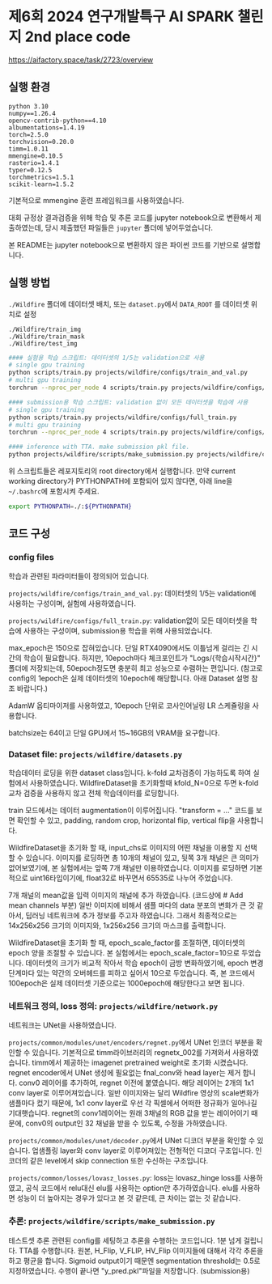 # 제6회 2024 연구개발특구 AI SPARK 챌린지 2nd place code

https://aifactory.space/task/2723/overview


## 실행 환경
```
python 3.10
numpy==1.26.4
opencv-contrib-python==4.10
albumentations=1.4.19
torch=2.5.0
torchvision=0.20.0
timm=1.0.11
mmengine=0.10.5
rasterio=1.4.1
typer=0.12.5
torchmetrics=1.5.1
scikit-learn=1.5.2
```

기본적으로 mmengine 훈련 프레임워크를 사용하였습니다.

대회 규정상 결과검증을 위해 학습 및 추론 코드를 jupyter notebook으로 변환해서 제출하였는데, 당시 제출했던 파일들은 `jupyter` 폴더에 넣어두었습니다.

본 README는 jupyter notebook으로 변환하지 않은 파이썬 코드를 기반으로 설명합니다.


## 실행 방법

`./Wildfire` 폴더에 데이터셋 배치, 또는 `dataset.py`에서 `DATA_ROOT` 를 데이터셋 위치로 설정
```
./Wildfire/train_img
./Wildfire/train_mask
./Wildfire/test_img
```

``` bash
#### 실험용 학습 스크립트: 데이터셋의 1/5는 validation으로 사용
# single gpu training
python scripts/train.py projects/wildfire/configs/train_and_val.py
# multi gpu training
torchrun --nproc_per_node 4 scripts/train.py projects/wildfire/configs/train_and_val.py --ddp-on

#### submission용 학습 스크립트: validation 없이 모든 데이터셋을 학습에 사용
# single gpu training
python scripts/train.py projects/wildfire/configs/full_train.py
# multi gpu training
torchrun --nproc_per_node 4 scripts/train.py projects/wildfire/configs/full_train.py --ddp-on

#### inference with TTA. make submission pkl file.
python projects/wildfire/scripts/make_submission.py projects/wildfire/configs/full_train.py Logs/wildfire/full_train/????/epoch_???.pth
```

위 스크립트들은 레포지토리의 root directory에서 실행합니다. 
만약 current working directory가 PYTHONPATH에 포함되어 있지 않다면, 아래 line을 `~/.bashrc`에 포함시켜 주세요.
``` bash
export PYTHONPATH=./:${PYTHONPATH}
```

## 코드 구성

### config files

학습과 관련된 파라미터들이 정의되어 있습니다.

`projects/wildfire/configs/train_and_val.py`: 
데이터셋의 1/5는 validation에 사용하는 구성이며, 실험에 사용하였습니다.

`projects/wildfire/configs/full_train.py`: 
validation없이 모든 데이터셋을 학습에 사용하는 구성이며, submission용 학습을 위해 사용되었습니다.

max_epoch은 150으로 잡혀있습니다. 
단일 RTX4090에서도 이틀넘게 걸리는 긴 시간의 학습이 필요합니다. 
하지만, 10epoch마다 체크포인트가 "Logs/{학습시작시간}" 폴더에 저장되는데, 
50epoch정도면 충분히 최고 성능으로 수렴하는 편입니다.
(참고로 config의 1epoch은 실제 데이터셋의 10epoch에 해당합니다. 아래 Dataset 설명 참조 바랍니다.)

AdamW 옵티마이저를 사용하였고, 10epoch 단위로 코사인어닐링 LR 스케쥴링을 사용합니다.

batchsize는 64이고 단일 GPU에서 15~16GB의 VRAM을 요구합니다.

### Dataset file: `projects/wildfire/datasets.py`
학습데이터 로딩을 위한 dataset class입니다. 
k-fold 교차검증이 가능하도록 하여 실험에서 사용하였습니다.
WildfireDataset을 초기화할때 kfold_N=0으로 두면 k-fold교차 검증을 사용하지 않고 전체 학습데이터를 로딩합니다.

train 모드에서는 데이터 augmentation이 이루어집니다. 
"transform = ..." 코드를 보면 확인할 수 있고, padding, random crop, horizontal flip, vertical flip을 사용합니다.

WildfireDataset을 초기화 할 때, input_chs로 이미지의 어떤 채널을 이용할 지 선택할 수 있습니다. 
이미지를 로딩하면 총 10개의 채널이 있고, 뒷쪽 3개 채널은 큰 의미가 없어보였기에, 
본 실험에서는 앞쪽 7개 채널만 이용하였습니다. 
이미지를 로딩하면 기본적으로 uint16타입이기에, float32로 바꾸면서 65535로 나누어 주었습니다.

7개 채널의 mean값을 입력 이미지의 채널에 추가 하였습니다. (코드상에 # Add mean channels 부분) 
일반 이미지에 비해서 샘플 마다의 data 분포의 변화가 큰 것 같아서, 딥러닝 네트워크에 추가 정보를 주고자 하였습니다. 
그래서 최종적으로는 14x256x256 크기의 이미지와, 1x256x256 크기의 마스크를 출력합니다.

WildfireDataset을 초기화 할 때, epoch_scale_factor를 조절하면, 데이터셋의 epoch 양을 조절할 수 있습니다. 
본 실험에서는 epoch_scale_factor=10으로 두었습니다. 
데이터셋의 크기가 비교적 작아서 학습 epoch이 금방 변화하였기에, epoch 변경 단계마다 있는 약간의 오버헤드를 피하고 싶어서 10으로 두었습니다. 
즉, 본 코드에서 100epoch은 실제 데이터셋 기준으로는 1000epoch에 해당한다고 보면 됩니다.

### 네트워크 정의, loss 정의: `projects/wildfire/network.py`
네트워크는 UNet을 사용하였습니다.

`projects/common/modules/unet/encoders/regnet.py`에서 UNet 인코더 부분을 확인할 수 있습니다.
기본적으로 timm라이브러리의 regnetx_002를 가져와서 사용하였습니다. 
timm에서 제공하는 imagenet pretrained weight로 초기화 시켰습니다. 
regnet encoder에서 UNet 생성에 필요없는 fnal_conv와 head layer는 제거 합니다.
conv0 레이어를 추가하여, regnet 이전에 붙였습니다. 
해당 레이어는 2개의 1x1 conv layer로 이루어져있습니다. 
일반 이미지와는 달리 Wildfire 영상의 scale변화가 샘플마다 컸기 때문에, 
1x1 conv layer로 우선 각 픽셀에서 어떠한 정규화가 일어나길 기대햇습니다.
regnet의 conv1레이어는 원래 3채널의 RGB 값을 받는 레이어이기 때문에, 
conv0의 output인 32 채널을 받을 수 있도록, 수정을 가하였습니다.

`projects/common/modules/unet/decoder.py`에서 UNet 디코더 부분을 확인할 수 있습니다.
업샘플링 layer와 conv layer로 이루어져있는 전형적인 디코더 구조입니다. 
인코더의 같은 level에서 skip connection 또한 수신하는 구조입니다.


`projects/common/losses/lovasz_losses.py`: 
loss는 lovasz_hinge loss를 사용하였고, 공식 코드에서 relu대신 elu를 사용하는 option만 추가하였습니다.
elu를 사용하면 성능이 더 높아지는 경우가 있다고 본 것 같은데, 큰 차이는 없는 것 같습니다.

### 추론: `projects/wildfire/scripts/make_submission.py`
테스트셋 추론 관련된 config를 세팅하고 추론을 수행하는 코드입니다. 1분 넘게 걸립니다.
TTA를 수행합니다. 원본, H_Flip, V_FLIP, HV_Flip 이미지들에 대해서 각각 추론을 하고 평균을 합니다. 
Sigmoid output이기 때문엔 segmentation threshold는 0.5로 지정하였습니다.
수행이 끝나면 "y_pred.pkl"파일을 저장합니다. (submission용)












